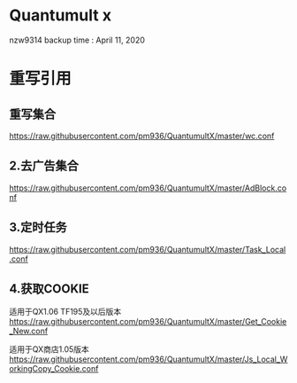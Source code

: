 # Quantumult x
nzw9314 backup time : April 11, 2020

# 重写引用 
## 重写集合  
<https://raw.githubusercontent.com/pm936/QuantumultX/master/wc.conf>

## 2.去广告集合  
<https://raw.githubusercontent.com/pm936/QuantumultX/master/AdBlock.conf>

## 3.定时任务  
<https://raw.githubusercontent.com/pm936/QuantumultX/master/Task_Local.conf>

## 4.获取COOKIE  
适用于QX1.06 TF195及以后版本  
<https://raw.githubusercontent.com/pm936/QuantumultX/master/Get_Cookie_New.conf>

适用于QX商店1.05版本    
<https://raw.githubusercontent.com/pm936/QuantumultX/master/Js_Local_WorkingCopy_Cookie.conf>


